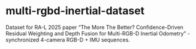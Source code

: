 # multi-rgbd-inertial-dataset
Dataset for RA-L 2025 paper “The More The Better? Confidence-Driven Residual Weighting and Depth Fusion for Multi-RGB-D Inertial Odometry” - synchronized 4-camera RGB-D + IMU sequences.
